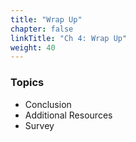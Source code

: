 ```yaml
---
title: "Wrap Up"
chapter: false
linkTitle: "Ch 4: Wrap Up"
weight: 40
---
```


### Topics
- Conclusion 
- Additional Resources
- Survey